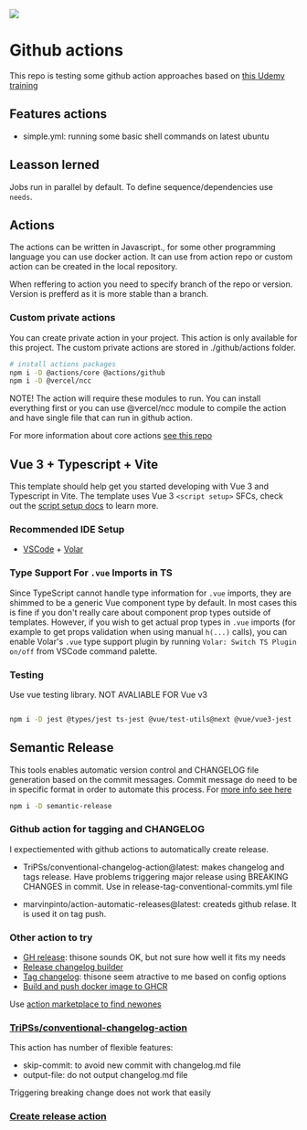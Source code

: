 ![](https://github.com/dmijatovic/github-ci-demo/workflows/DEV_TEST/badge.svg?branch=dev&event=push)

# Github actions

This repo is testing some github action approaches based on [this Udemy training](https://udemy.com/course/github-actions/learn)

## Features actions

- simple.yml: running some basic shell commands on latest ubuntu

## Leasson lerned

Jobs run in parallel by default. To define sequence/dependencies use `needs`.

## Actions

The actions can be written in Javascript., for some other programming language you can use docker action. It can use from action repo or custom action can be created in the local repository.

When reffering to action you need to specify branch of the repo or version. Version is prefferd as it is more stable than a branch.

### Custom private actions

You can create private action in your project. This action is only available for this project. The custom private actions are stored in ./github/actions folder.

```bash
# install actions packages
npm i -D @actions/core @actions/github
npm i -D @vercel/ncc
```

NOTE! The action will require these modules to run. You can install everything first or you can use @vercel/ncc module to compile the action and have single file that can run in github action.

For more information about core actions [see this repo](https://github.com/actions/toolkit)

## Vue 3 + Typescript + Vite

This template should help get you started developing with Vue 3 and Typescript in Vite. The template uses Vue 3 `<script setup>` SFCs, check out the [script setup docs](https://v3.vuejs.org/api/sfc-script-setup.html#sfc-script-setup) to learn more.

### Recommended IDE Setup

- [VSCode](https://code.visualstudio.com/) + [Volar](https://marketplace.visualstudio.com/items?itemName=johnsoncodehk.volar)

### Type Support For `.vue` Imports in TS

Since TypeScript cannot handle type information for `.vue` imports, they are shimmed to be a generic Vue component type by default. In most cases this is fine if you don't really care about component prop types outside of templates. However, if you wish to get actual prop types in `.vue` imports (for example to get props validation when using manual `h(...)` calls), you can enable Volar's `.vue` type support plugin by running `Volar: Switch TS Plugin on/off` from VSCode command palette.

### Testing

Use vue testing library. NOT AVALIABLE FOR Vue v3

```bash

npm i -D jest @types/jest ts-jest @vue/test-utils@next @vue/vue3-jest

```

## Semantic Release

This tools enables automatic version control and CHANGELOG file generation based on the commit messages. Commit message do need to be in specific format in order to automate this process. For [more info see here](https://github.com/semantic-release/semantic-release/tree/685d2b5455bd55611e0581672a899631f06beb90)

```bash
npm i -D semantic-release
```

### Github action for tagging and CHANGELOG

I expectiemented with github actions to automatically create release.

- TriPSs/conventional-changelog-action@latest: makes changelog and tags release. Have problems triggering major release using BREAKING CHANGES in commit. Use in release-tag-conventional-commits.yml file

- marvinpinto/action-automatic-releases@latest: createds github relase. It is used it on tag push.

### Other action to try

- [GH release](https://github.com/marketplace/actions/gh-release): thisone sounds OK, but not sure how well it fits my needs
- [Release changelog builder](https://github.com/marketplace/actions/release-changelog-builder)
- [Tag changelog](https://github.com/marketplace/actions/tag-changelog): thisone seem atractive to me based on config options
- [Build and push docker image to GHCR](https://github.com/marketplace/actions/build-and-publish-docker-images-to-github-container-registry)

Use [action marketplace to find newones](https://github.com/marketplace?category=publishing&query=sort%3Apopularity-desc&type=actions)

### [TriPSs/conventional-changelog-action](https://github.com/TriPSs/conventional-changelog-action)

This action has number of flexible features:

- skip-commit: to avoid new commit with changelog.md file
- output-file: do not output changelog.md file

Triggering breaking change does not work that easily

### [Create release action](softprops/action-gh-release@v1)


